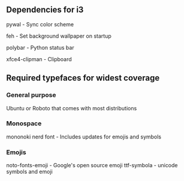 ## Dependencies for i3

pywal - Sync color scheme

feh - Set background wallpaper on startup

polybar - Python status bar

xfce4-clipman - Clipboard


## Required typefaces for widest coverage
### General purpose
Ubuntu or Roboto that comes with most distributions

### Monospace
mononoki nerd font - Includes updates for emojis and symbols


### Emojis
noto-fonts-emoji - Google's open source emoji
ttf-symbola - unicode symbols and emoji
